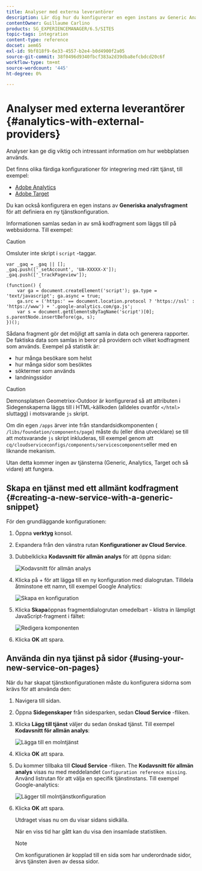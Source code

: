 ```yaml
---
title: Analyser med externa leverantörer
description: Lär dig hur du konfigurerar en egen instans av Generic Analytics-kodfragment för att definiera en ny tjänstkonfiguration.
contentOwner: Guillaume Carlino
products: SG_EXPERIENCEMANAGER/6.5/SITES
topic-tags: integration
content-type: reference
docset: aem65
exl-id: 9bf818f9-6e33-4557-b2e4-b0d4900f2a05
source-git-commit: 38f0496d9340fbcf383a2d39dba8efcbdcd20c6f
workflow-type: tm+mt
source-wordcount: '445'
ht-degree: 0%

---
```



# Analyser med externa leverantörer {#analytics-with-external-providers}

Analyser kan ge dig viktig och intressant information om hur webbplatsen används.

Det finns olika färdiga konfigurationer för integrering med rätt tjänst, till exempel:

* [Adobe Analytics](/help/sites-administering/adobeanalytics.md)
* [Adobe Target](/help/sites-administering/target.md)

Du kan också konfigurera en egen instans av **Generiska analysfragment** för att definiera en ny tjänstkonfiguration.

Informationen samlas sedan in av små kodfragment som läggs till på webbsidorna. Till exempel:

>[!CAUTION]
>
>Omsluter inte skript i `script` -taggar.

```
var _gaq = _gaq || [];
_gaq.push(['_setAccount', 'UA-XXXXX-X']);
_gaq.push(['_trackPageview']);

(function() {
    var ga = document.createElement('script'); ga.type = 'text/javascript'; ga.async = true;
    ga.src = ('https:' == document.location.protocol ? 'https://ssl' : 'https://www') + '.google-analytics.com/ga.js';
    var s = document.getElementsByTagName('script')[0]; s.parentNode.insertBefore(ga, s);
})();
```

Sådana fragment gör det möjligt att samla in data och generera rapporter. De faktiska data som samlas in beror på providern och vilket kodfragment som används. Exempel på statistik är:

* hur många besökare som helst
* hur många sidor som besöktes
* söktermer som används
* landningssidor

>[!CAUTION]
>
>Demonsplatsen Geometrixx-Outdoor är konfigurerad så att attributen i Sidegenskaperna läggs till i HTML-källkoden (alldeles ovanför `</html>` sluttagg) i motsvarande `js` skript.
>
>Om din egen `/apps` ärver inte från standardsidkomponenten ( `/libs/foundation/components/page`) måste du (eller dina utvecklare) se till att motsvarande `js` skript inkluderas, till exempel genom att `cq/cloudserviceconfigs/components/servicescomponents`eller med en liknande mekanism.
>
>Utan detta kommer ingen av tjänsterna (Generic, Analytics, Target och så vidare) att fungera.

## Skapa en tjänst med ett allmänt kodfragment {#creating-a-new-service-with-a-generic-snippet}

För den grundläggande konfigurationen:

1. Öppna **verktyg** konsol.
1. Expandera från den vänstra rutan **Konfigurationer av Cloud Service**.
1. Dubbelklicka **Kodavsnitt för allmän analys** för att öppna sidan:

   ![Kodavsnitt för allmän analys](assets/analytics_genericoverview.png)

1. Klicka på + för att lägga till en ny konfiguration med dialogrutan. Tilldela åtminstone ett namn, till exempel Google Analytics:

   ![Skapa en konfiguration](assets/analytics_addconfig.png)

1. Klicka **Skapa**&#x200B;öppnas fragmentdialogrutan omedelbart - klistra in lämpligt JavaScript-fragment i fältet:

   ![Redigera komponenten](assets/analytics_snippet.png)

1. Klicka **OK** att spara.

## Använda din nya tjänst på sidor {#using-your-new-service-on-pages}

När du har skapat tjänstkonfigurationen måste du konfigurera sidorna som krävs för att använda den:

1. Navigera till sidan.
1. Öppna **Sidegenskaper** från sidesparken, sedan **Cloud Service** -fliken.
1. Klicka **Lägg till tjänst** väljer du sedan önskad tjänst. Till exempel **Kodavsnitt för allmän analys**:

   ![Lägga till en molntjänst](assets/analytics_selectservice.png)

1. Klicka **OK** att spara.
1. Du kommer tillbaka till **Cloud Service** -fliken. The **Kodavsnitt för allmän analys** visas nu med meddelandet `Configuration reference missing`. Använd listrutan för att välja en specifik tjänstinstans. Till exempel Google-analytics:

   ![Lägger till molntjänstkonfiguration](assets/analytics_selectspecificservice.png)

1. Klicka **OK** att spara.

   Utdraget visas nu om du visar sidans sidkälla.

   När en viss tid har gått kan du visa den insamlade statistiken.

   >[!NOTE]
   >
   >Om konfigurationen är kopplad till en sida som har underordnade sidor, ärvs tjänsten även av dessa sidor.
